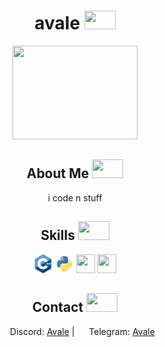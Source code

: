 <div align="center">

# avale <img src="https://i.pinimg.com/564x/d7/fc/2b/d7fc2bea0f0096a490da51544a1af6b6.jpg" width = "50" height = "30"/>
<img src="https://gifdb.com/images/high/cute-mini-typing-cat-d6gdd3z7yr66oktz.gif" width = "200" height = "150"/>

## About Me <img src="https://i.pinimg.com/474x/49/20/41/4920418bda4e8898a226c2e6fd772d39.jpg" width = "50" height = "30"/>

i code n stuff

## Skills <img src="https://p7.hiclipart.com/preview/41/950/365/smiley-emoji-emoticon-study-skills-smiley.jpg" width = "50" height = "30"/>
<img src="https://raw.githubusercontent.com/devicons/devicon/master/icons/cplusplus/cplusplus-original.svg" alt="C++" width="30" height="30"/>
<img src="https://raw.githubusercontent.com/devicons/devicon/master/icons/python/python-original.svg" alt="Python" width="30" height="30"/>
<img src = "https://cdn.iconscout.com/icon/free/png-256/free-powershell-3521649-2945093.png" width = "30" height = "30"/>
<img src = "https://cdn.icon-icons.com/icons2/2699/PNG/512/nim_lang_logo_icon_169912.png" width = "30" height = "30"/>

## Contact <img src="https://encrypted-tbn0.gstatic.com/images?q=tbn:ANd9GcQrGhb0JHr8aFJZE0wCZF9MbFQis5t71SVZyw&s" width = "50" height = "30"/>

<img src = "https://user-images.githubusercontent.com/63065397/178047982-91863239-5cc3-467f-a988-63ce8673791e.png" width = "20" height = "15"/> Discord: [Avale](https://discord.com/users/1230862608265904139) |
<img src = "https://upload.wikimedia.org/wikipedia/commons/thumb/8/82/Telegram_logo.svg/2048px-Telegram_logo.svg.png" width = "15" height = "15"/> Telegram: [Avale](https://t.me/Iightly)

</div>
